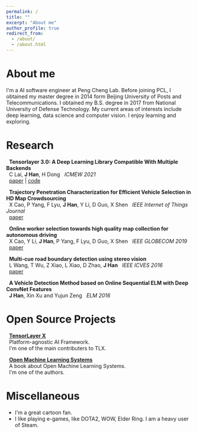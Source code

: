 ```yaml
---
permalink: /
title: ""
excerpt: "About me"
author_profile: true
redirect_from: 
  - /about/
  - /about.html
---
```



About me
============
I'm a AI software engineer at Peng Cheng Lab. Before joining PCL, I obtained my master degree in 2014 form Beijing University of Posts and Telecommunications.
I obtained my B.S. degree in 2017 from National University of Defense Technology. My current areas of interests include deep learning, data science and computer vision. I enjoy learning and exploring.

Research
============
&nbsp; __Tensorlayer 3.0: A Deep Learning Library Compatible With Multiple Backends__  
&nbsp;  C Lai,  __J Han__, H Dong
&nbsp;  *ICMEW 2021*  
&nbsp;  [paper](https://ieeexplore.ieee.org/abstract/document/9455972/) | [code](https://github.com/tensorlayer/TensorLayerX)  

&nbsp; __Trajectory Penetration Characterization for Efficient Vehicle Selection in HD Map Crowdsourcing__  
&nbsp;  X Cao, P Yang, F Lyu, __J Han__, Y Li, D Guo, X Shen
&nbsp;  *IEEE Internet of Things Journal*  
&nbsp;  [paper](https://ieeexplore.ieee.org/abstract/document/9210100)

&nbsp; __Online worker selection towards high quality map collection for autonomous driving__  
&nbsp;  X Cao, Y Li, __J Han__, P Yang, F Lyu, D Guo, X Shen
&nbsp;  *IEEE GLOBECOM 2019*  
&nbsp;  [paper](https://ieeexplore.ieee.org/abstract/document/9013516)

&nbsp; __Multi-cue road boundary detection using stereo vision__  
&nbsp;  L Wang, T Wu, Z Xiao, L Xiao, D Zhao, __J Han__
&nbsp;  *IEEE ICVES 2016*  
&nbsp;  [paper](https://ieeexplore.ieee.org/abstract/document/7548169)

&nbsp; __A Vehicle Detection Method based on Online Sequential ELM with Deep ConvNet Features__  
&nbsp;  __J Han__, Xin Xu and Yujun Zeng
&nbsp;  *ELM 2016*  

Open Source Projects
==============================
&nbsp; __[TensorLayer X](https://github.com/tensorlayer/TensorLayerX)__   
&nbsp;  Platform-agnostic AI Framework.  
&nbsp;  I'm one of the main contributers to TLX.  


&nbsp; __[Open Machine Learning Systems](https://github.com/openmlsys)__   
&nbsp;  A book about Open Machine Learning Systems.  
&nbsp;  I'm one of the authors.  

Miscellaneous
==================
- I'm a great cartoon fan.
- I like playing e-games, like DOTA2, WOW, Elder Ring. I am a heavy user of Steam. 
